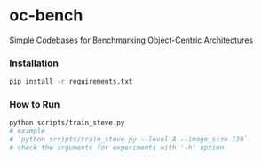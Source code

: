 # oc-bench
Simple Codebases for Benchmarking Object-Centric Architectures

### Installation
``` bash
pip install -r requirements.txt
```

### How to Run
``` bash
python scripts/train_steve.py
# example
# `python scripts/train_steve.py --level A --image_size 128`
# check the arguments for experiments with '-h' option
```